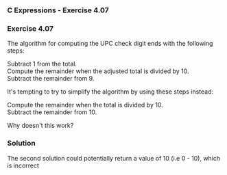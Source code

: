 ### C Expressions - Exercise 4.07

### Exercise 4.07
The algorithm for computing the UPC check digit ends with the following steps:

Subtract 1 from the total.  
Compute the remainder when the adjusted total is divided by 10.  
Subtract the remainder from 9.  

It's tempting to try to simplify the algorithm by using these steps instead:

Compute the remainder when the total is divided by 10.  
Subtract the remainder from 10.

Why doesn't this work?

### Solution

The second solution could potentially return a value of 10 (i.e 0 - 10), which is incorrect
